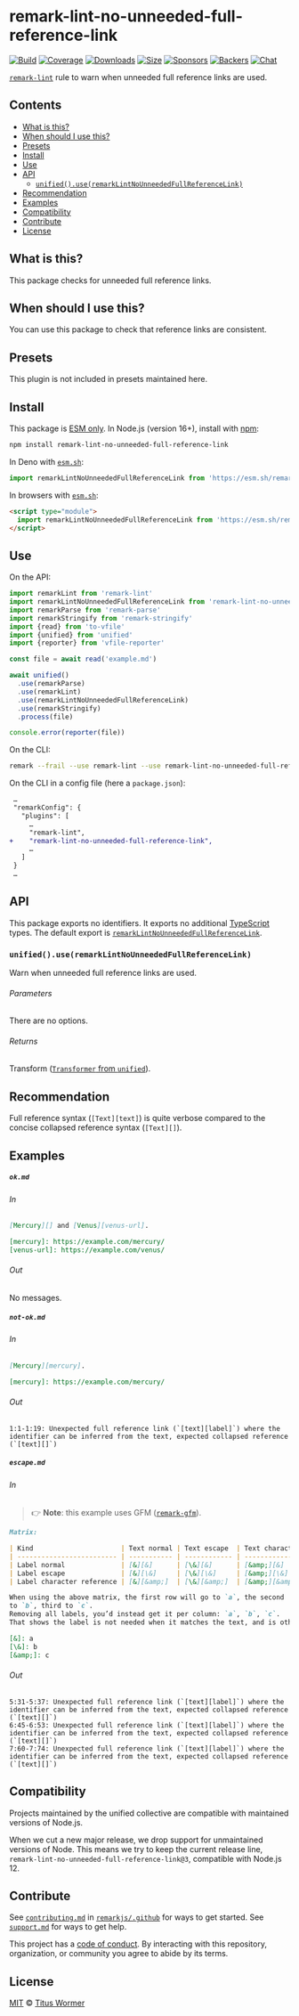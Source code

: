 <!--This file is generated-->

# remark-lint-no-unneeded-full-reference-link

[![Build][badge-build-image]][badge-build-url]
[![Coverage][badge-coverage-image]][badge-coverage-url]
[![Downloads][badge-downloads-image]][badge-downloads-url]
[![Size][badge-size-image]][badge-size-url]
[![Sponsors][badge-funding-sponsors-image]][badge-funding-url]
[![Backers][badge-funding-backers-image]][badge-funding-url]
[![Chat][badge-chat-image]][badge-chat-url]

[`remark-lint`][github-remark-lint] rule to warn when unneeded full reference links are used.

## Contents

* [What is this?](#what-is-this)
* [When should I use this?](#when-should-i-use-this)
* [Presets](#presets)
* [Install](#install)
* [Use](#use)
* [API](#api)
  * [`unified().use(remarkLintNoUnneededFullReferenceLink)`](#unifieduseremarklintnounneededfullreferencelink)
* [Recommendation](#recommendation)
* [Examples](#examples)
* [Compatibility](#compatibility)
* [Contribute](#contribute)
* [License](#license)

## What is this?

This package checks for unneeded full reference links.

## When should I use this?

You can use this package to check that reference links are consistent.

## Presets

This plugin is not included in presets maintained here.

## Install

This package is [ESM only][github-gist-esm].
In Node.js (version 16+),
install with [npm][npm-install]:

```sh
npm install remark-lint-no-unneeded-full-reference-link
```

In Deno with [`esm.sh`][esm-sh]:

```js
import remarkLintNoUnneededFullReferenceLink from 'https://esm.sh/remark-lint-no-unneeded-full-reference-link@3'
```

In browsers with [`esm.sh`][esm-sh]:

```html
<script type="module">
  import remarkLintNoUnneededFullReferenceLink from 'https://esm.sh/remark-lint-no-unneeded-full-reference-link@3?bundle'
</script>
```

## Use

On the API:

```js
import remarkLint from 'remark-lint'
import remarkLintNoUnneededFullReferenceLink from 'remark-lint-no-unneeded-full-reference-link'
import remarkParse from 'remark-parse'
import remarkStringify from 'remark-stringify'
import {read} from 'to-vfile'
import {unified} from 'unified'
import {reporter} from 'vfile-reporter'

const file = await read('example.md')

await unified()
  .use(remarkParse)
  .use(remarkLint)
  .use(remarkLintNoUnneededFullReferenceLink)
  .use(remarkStringify)
  .process(file)

console.error(reporter(file))
```

On the CLI:

```sh
remark --frail --use remark-lint --use remark-lint-no-unneeded-full-reference-link .
```

On the CLI in a config file (here a `package.json`):

```diff
 …
 "remarkConfig": {
   "plugins": [
     …
     "remark-lint",
+    "remark-lint-no-unneeded-full-reference-link",
     …
   ]
 }
 …
```

## API

This package exports no identifiers.
It exports no additional [TypeScript][typescript] types.
The default export is
[`remarkLintNoUnneededFullReferenceLink`][api-remark-lint-no-unneeded-full-reference-link].

### `unified().use(remarkLintNoUnneededFullReferenceLink)`

Warn when unneeded full reference links are used.

###### Parameters

There are no options.

###### Returns

Transform ([`Transformer` from `unified`][github-unified-transformer]).

## Recommendation

Full reference syntax (`[Text][text]`) is quite verbose compared to
the concise collapsed reference syntax (`[Text][]`).

## Examples

##### `ok.md`

###### In

```markdown
[Mercury][] and [Venus][venus-url].

[mercury]: https://example.com/mercury/
[venus-url]: https://example.com/venus/
```

###### Out

No messages.

##### `not-ok.md`

###### In

```markdown
[Mercury][mercury].

[mercury]: https://example.com/mercury/
```

###### Out

```text
1:1-1:19: Unexpected full reference link (`[text][label]`) where the identifier can be inferred from the text, expected collapsed reference (`[text][]`)
```

##### `escape.md`

###### In

> 👉 **Note**: this example uses
> GFM ([`remark-gfm`][github-remark-gfm]).

```markdown
Matrix:

| Kind                      | Text normal | Text escape  | Text character reference |
| ------------------------- | ----------- | ------------ | ------------------------ |
| Label normal              | [&][&]      | [\&][&]      | [&amp;][&]               |
| Label escape              | [&][\&]     | [\&][\&]     | [&amp;][\&]              |
| Label character reference | [&][&amp;]  | [\&][&amp;]  | [&amp;][&amp;]           |

When using the above matrix, the first row will go to `a`, the second
to `b`, third to `c`.
Removing all labels, you’d instead get it per column: `a`, `b`, `c`.
That shows the label is not needed when it matches the text, and is otherwise.

[&]: a
[\&]: b
[&amp;]: c
```

###### Out

```text
5:31-5:37: Unexpected full reference link (`[text][label]`) where the identifier can be inferred from the text, expected collapsed reference (`[text][]`)
6:45-6:53: Unexpected full reference link (`[text][label]`) where the identifier can be inferred from the text, expected collapsed reference (`[text][]`)
7:60-7:74: Unexpected full reference link (`[text][label]`) where the identifier can be inferred from the text, expected collapsed reference (`[text][]`)
```

## Compatibility

Projects maintained by the unified collective are compatible with maintained
versions of Node.js.

When we cut a new major release, we drop support for unmaintained versions of
Node.
This means we try to keep the current release line,
`remark-lint-no-unneeded-full-reference-link@3`,
compatible with Node.js 12.

## Contribute

See [`contributing.md`][github-dotfiles-contributing] in [`remarkjs/.github`][github-dotfiles-health] for ways
to get started.
See [`support.md`][github-dotfiles-support] for ways to get help.

This project has a [code of conduct][github-dotfiles-coc].
By interacting with this repository, organization, or community you agree to
abide by its terms.

## License

[MIT][file-license] © [Titus Wormer][author]

[api-remark-lint-no-unneeded-full-reference-link]: #unifieduseremarklintnounneededfullreferencelink

[author]: https://wooorm.com

[badge-build-image]: https://github.com/remarkjs/remark-lint/workflows/main/badge.svg

[badge-build-url]: https://github.com/remarkjs/remark-lint/actions

[badge-chat-image]: https://img.shields.io/badge/chat-discussions-success.svg

[badge-chat-url]: https://github.com/remarkjs/remark/discussions

[badge-coverage-image]: https://img.shields.io/codecov/c/github/remarkjs/remark-lint.svg

[badge-coverage-url]: https://codecov.io/github/remarkjs/remark-lint

[badge-downloads-image]: https://img.shields.io/npm/dm/remark-lint-no-unneeded-full-reference-link.svg

[badge-downloads-url]: https://www.npmjs.com/package/remark-lint-no-unneeded-full-reference-link

[badge-funding-backers-image]: https://opencollective.com/unified/backers/badge.svg

[badge-funding-sponsors-image]: https://opencollective.com/unified/sponsors/badge.svg

[badge-funding-url]: https://opencollective.com/unified

[badge-size-image]: https://img.shields.io/bundlejs/size/remark-lint-no-unneeded-full-reference-link

[badge-size-url]: https://bundlejs.com/?q=remark-lint-no-unneeded-full-reference-link

[esm-sh]: https://esm.sh

[file-license]: https://github.com/remarkjs/remark-lint/blob/main/license

[github-dotfiles-coc]: https://github.com/remarkjs/.github/blob/main/code-of-conduct.md

[github-dotfiles-contributing]: https://github.com/remarkjs/.github/blob/main/contributing.md

[github-dotfiles-health]: https://github.com/remarkjs/.github

[github-dotfiles-support]: https://github.com/remarkjs/.github/blob/main/support.md

[github-gist-esm]: https://gist.github.com/sindresorhus/a39789f98801d908bbc7ff3ecc99d99c

[github-remark-gfm]: https://github.com/remarkjs/remark-gfm

[github-remark-lint]: https://github.com/remarkjs/remark-lint

[github-unified-transformer]: https://github.com/unifiedjs/unified#transformer

[npm-install]: https://docs.npmjs.com/cli/install

[typescript]: https://www.typescriptlang.org
